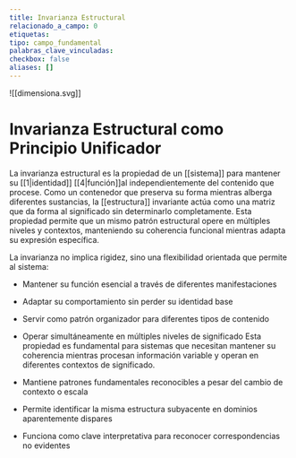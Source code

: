 ```yaml
---
title: Invarianza Estructural
relacionado_a_campo: 0
etiquetas: 
tipo: campo_fundamental
palabras_clave_vinculadas: 
checkbox: false
aliases: []
---
```

![[dimensiona.svg]]

# Invarianza Estructural como Principio Unificador

La invarianza estructural es la propiedad de un [[sistema]] para mantener su [[1|identidad]] [[4|función]]al independientemente del contenido que procese. Como un contenedor que preserva su forma mientras alberga diferentes sustancias, la [[estructura]] invariante actúa como una matriz que da forma al significado sin determinarlo completamente. Esta propiedad permite que un mismo patrón estructural opere en múltiples niveles y contextos, manteniendo su coherencia funcional mientras adapta su expresión específica. 

La invarianza no implica rigidez, sino una flexibilidad orientada que permite al sistema: 

- Mantener su función esencial a través de diferentes manifestaciones
- Adaptar su comportamiento sin perder su identidad base 
- Servir como patrón organizador para diferentes tipos de contenido
- Operar simultáneamente en múltiples niveles de significado Esta propiedad es fundamental para sistemas que necesitan mantener su coherencia mientras procesan información variable y operan en diferentes contextos de significado.

- Mantiene patrones fundamentales reconocibles a pesar del cambio de contexto o escala
- Permite identificar la misma estructura subyacente en dominios aparentemente dispares
- Funciona como clave interpretativa para reconocer correspondencias no evidentes